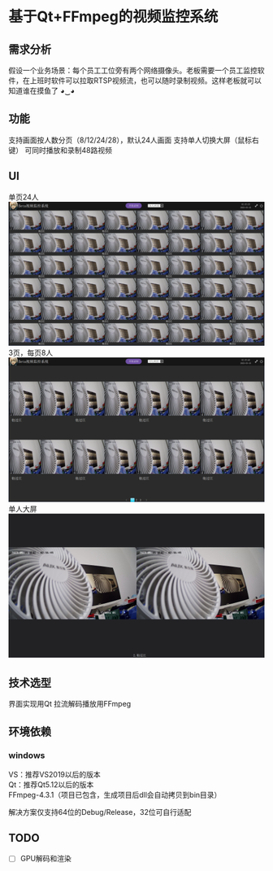 # 基于Qt+FFmpeg的视频监控系统

## 需求分析
假设一个业务场景：每个员工工位旁有两个网络摄像头。老板需要一个员工监控软件，在上班时软件可以拉取RTSP视频流，也可以随时录制视频。这样老板就可以知道谁在摸鱼了 ◕‿◕

## 功能
支持画面按人数分页（8/12/24/28），默认24人画面
支持单人切换大屏（鼠标右键）
可同时播放和录制48路视频

## UI
单页24人
![](./screenshot/48smallScreen.png)
3页，每页8人
![](./screenshot/16smallScreen.png)
单人大屏
![](./screenshot/bigScreen.png)

## 技术选型
界面实现用Qt
拉流解码播放用FFmpeg

## 环境依赖
### windows
VS：推荐VS2019以后的版本  
Qt：推荐Qt5.12以后的版本  
FFmpeg-4.3.1（项目已包含，生成项目后dll会自动拷贝到bin目录）
  
解决方案仅支持64位的Debug/Release，32位可自行适配

## TODO
- [ ] GPU解码和渲染

